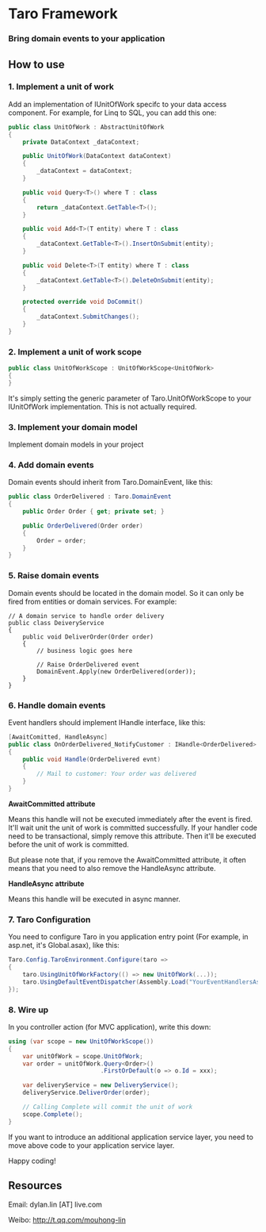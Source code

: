 # Taro Framework

### Bring domain events to your application

## How to use

### 1. Implement a unit of work

Add an implementation of IUnitOfWork specifc to your data access component.
For example, for Linq to SQL, you can add this one:

```csharp
public class UnitOfWork : AbstractUnitOfWork 
{
	private DataContext _dataContext;

	public UnitOfWork(DataContext dataContext)
	{
		_dataContext = dataContext;
	}

	public void Query<T>() where T : class
	{
		return _dataContext.GetTable<T>();
	}

	public void Add<T>(T entity) where T : class 
	{
		_dataContext.GetTable<T>().InsertOnSubmit(entity);
	}

	public void Delete<T>(T entity) where T : class
	{
		_dataContext.GetTable<T>().DeleteOnSubmit(entity);
	}

	protected override void DoCommit()
	{
		_dataContext.SubmitChanges();
	}
}
```

### 2. Implement a unit of work scope

```csharp
public class UnitOfWorkScope : UnitOfWorkScope<UnitOfWork>
{
}
```

It's simply setting the generic parameter of Taro.UnitOfWorkScope<TUnitOfWork> to your IUnitOfWork implementation. This is not actually required.

### 3. Implement your domain model

Implement domain models in your project

### 4. Add domain events

Domain events should inherit from Taro.DomainEvent, like this:

```csharp
public class OrderDelivered : Taro.DomainEvent
{
	public Order Order { get; private set; }

	public OrderDelivered(Order order)
	{
		Order = order;
	}
}
```

### 5. Raise domain events

Domain events should be located in the domain model. So it can only be fired from entities or domain services. For example:

```chsarp
// A domain service to handle order delivery
public class DeiveryService 
{
	public void DeliverOrder(Order order) 
	{
		// business logic goes here
		
		// Raise OrderDelivered event
		DomainEvent.Apply(new OrderDelivered(order));
	}
}
```

### 6. Handle domain events

Event handlers should implement IHandle<TEvent> interface, like this:

```csharp
[AwaitComitted, HandleAsync]
public class OnOrderDelivered_NotifyCustomer : IHandle<OrderDelivered>
{
	public void Handle(OrderDelivered evnt) 
	{
		// Mail to customer: Your order was delivered
	}
}
```

**AwaitCommitted attribute**

Means this handle will not be executed immediately after the event is fired. It'll wait unit the unit of work is committed successfully.
If your handler code need to be transactional, simply remove this attribute. Then it'll be executed before the unit of work is committed.

But please note that, if you remove the AwaitCommitted attribute, it often means that you need to also remove the HandleAsync attribute.

**HandleAsync attribute**

Means this handle will be executed in async manner.

### 7. Taro Configuration

You need to configure Taro in you application entry point (For example, in asp.net, it's Global.asax), like this:

```csharp
Taro.Config.TaroEnvironment.Configure(taro => 
{
	taro.UsingUnitOfWorkFactory(() => new UnitOfWork(...));
	taro.UsingDefaultEventDispatcher(Assembly.Load("YourEventHandlersAssembly"));
});
```

### 8. Wire up

In you controller action (for MVC application), write this down:

```csharp
using (var scope = new UnitOfWorkScope()) 
{
	var unitOfWork = scope.UnitOfWork;
	var order = unitOfWork.Query<Order>()
						  .FirstOrDefault(o => o.Id = xxx);

	var deliveryService = new DeliveryService();
	deliveryService.DeliverOrder(order);

	// Calling Complete will commit the unit of work
	scope.Complete();
}
```

If you want to introduce an additional application service layer, you need to move above code to your application service layer.

Happy coding!

## Resources

Email: dylan.lin [AT] live.com

Weibo: http://t.qq.com/mouhong-lin
